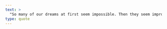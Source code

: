 ```yaml
---
text: >
  "So many of our dreams at first seem impossible. Then they seem improbable. And then, when we summon the will, they soon become inevitable." - Christopher Reeve
type: quote
---
```

